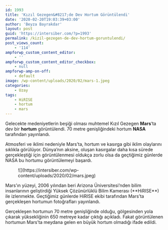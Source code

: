```yaml
---
id: 1993
title: 'Kızıl Gezegen&#8217;de Dev Hortum Görüntülendi'
date: '2020-02-20T19:03:39+03:00'
author: 'Beyza Bayrakdar'
layout: post
guid: 'https://intersiber.com/?p=1993'
permalink: /kizil-gezegen-de-dev-hortum-goruntulendi/
post_views_count:
    - '114'
ampforwp_custom_content_editor:
    - ''
ampforwp_custom_content_editor_checkbox:
    - null
ampforwp-amp-on-off:
    - default
image: /wp-content/uploads/2020/02/mars-1.jpeg
categories:
    - Uzay
tags:
    - HiRISE
    - hortum
    - mars
---
```


Gelecekte medeniyetlerin beşiği olması muhtemel Kızıl Gezegen **Mars**‘ta dev bir **hortum** görüntülendi. 70 metre genişliğindeki hortum **NASA** tarafından yayınlandı.

Atmosferi ve iklimi nedeniyle Mars’ta, hortum ve kasırga gibi iklim olaylarını sıklıkla görülüyor. Dünya’nın aksine, oluşan kasırgalar daha kısa sürede gerçekleştiği için görüntülenmesi oldukça zorlu olsa da geçtiğimiz günlerde NASA bu hortumu görüntülemeyi başardı.

<figure class="wp-block-image size-large">![](https://intersiber.com/wp-content/uploads/2020/02/mars.jpeg)</figure>Mars’ın yüzeyi, 2006 yılından beri Arizona Üniversitesi’nden bilim insanlarının geliştirdiği Yüksek Çözünürlüklü Bilim Kamerası (**HiRISE**) ile izlenmekte. Geçtiğimiz günlerde HiRISE ekibi tarafından Mars’ta gerçekleşen hortumun fotoğrafları yayınlandı.

Gerçekleşen hortumun 70 metre genişliğinde olduğu, gölgesinden yola çıkarak yüksekliğinin 650 metreye kadar çıktığı açıkladı. Fakat görüntülenen hortumun Mars’ta meydana gelen en büyük hortum olmadığı ifade edildi.
